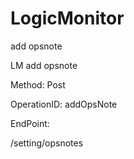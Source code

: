 #     LogicMonitor


add opsnote

LM add opsnote

Method: Post

OperationID: addOpsNote

EndPoint:

/setting/opsnotes
